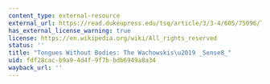 ```yaml
---
content_type: external-resource
external_url: https://read.dukeupress.edu/tsq/article/3/3-4/605/75096/Tongues-without-BodiesThe-Wachowskis-Sense8
has_external_license_warning: true
license: https://en.wikipedia.org/wiki/All_rights_reserved
status: ''
title: "Tongues Without Bodies: The Wachowskis\u2019 _Sense8_"
uid: fdf28cac-b9a9-4d4f-9f7b-bdb6949a8a34
wayback_url: ''
---
```

